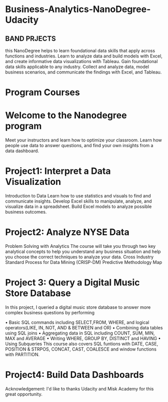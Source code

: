 # Business-Analytics-NanoDegree-Udacity
## BAND PRJECTS
this NanoDegree helps to learn foundational data skills that apply across functions and industries. Learn to analyze data and build models with Excel, and create informative data visualizations with Tableau. Gain foundational data skills applicable to any industry. Collect and analyze data, model business scenarios, and communicate the findings with Excel, and Tableau.

# Program Courses
# Welcome to the Nanodegree program
Meet your instructors and learn how to optimize your classroom. Learn how people use data to answer questions, and find your own insights from a data dashboard.

# Project1: Interpret a Data Visualization
Introduction to Data
Learn how to use statistics and visuals to find and communicate insights. Develop Excel skills to manipulate, analyze, and visualize data in a spreadsheet. Build Excel models to analyze possible business outcomes.

# Project2: Analyze NYSE Data
Problem Solving with Analytics
The course will take you through two key analytical concepts to help you understand any business situation and help you choose the correct techniques to analyze your data.
Cross Industry Standard Process for Data Mining (CRISP-DM)
Predictive Methodology Map

# Project 3: Query a Digital Music Store Database
In this project, I queried a digital music store database to answer more complex business questions by performing

 • Basic SQL commands including SELECT,FROM, WHERE, and logical operators(LIKE, IN, NOT, AND & BETWEEN and OR)
 • Combining data tables using SQL joins
 • Aggregating data in SQL including COUNT, SUM, MIN, MAX and AVERAGE
 • Writing WHERE, GROUP BY, DISTINCT and HAVING 
 • Using Subqueries 
This course also covers SQL funtions with DATE, CASE, POSITION & STRPOS, CONCAT, CAST, COALESCE and window functions with PARTITION.



# Project4: Build Data Dashboards
Acknowledgement:
I'd like to thanks Udacity and Misk Academy for this great opportunity.
